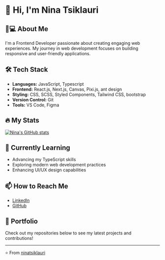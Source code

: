 # 👋 Hi, I'm Nina Tsiklauri

## 👩💻 About Me
I'm a Frontend Developer passionate about creating engaging web experiences. My journey in web development focuses on building responsive and user-friendly applications.

## 🛠️ Tech Stack
- **Languages:** JavaScript, Typescript
- **Frontend:** React.js, Next.js, Canvas, Pixi.js, ant design
- **Styling:** CSS, SCSS, Styled Components, Tailwind CSS, bootstrap
- **Version Control:** Git
- **Tools:** VS Code, Figma

## 🔥 My Stats
[![Nina's GitHub stats](https://github-readme-stats.vercel.app/api?username=ninatsiklauri&show_icons=true&theme=radical)](https://github.com/ninatsiklauri)

## 🌱 Currently Learning
- Advancing my TypeScript skills
- Exploring modern web development practices
- Enhancing UI/UX design capabilities

## 📫 How to Reach Me
- [LinkedIn](https://www.linkedin.com/in/nina-tsiklauri-ba3725365)
- [GitHub](https://github.com/ninatsiklauri)

## 💼 Portfolio
Check out my repositories below to see my latest projects and contributions!

---
⭐️ From [ninatsiklauri](https://github.com/ninatsiklauri)
 
